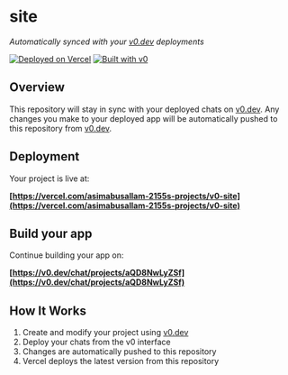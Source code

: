 # site

*Automatically synced with your [v0.dev](https://v0.dev) deployments*

[![Deployed on Vercel](https://img.shields.io/badge/Deployed%20on-Vercel-black?style=for-the-badge&logo=vercel)](https://vercel.com/asimabusallam-2155s-projects/v0-site)
[![Built with v0](https://img.shields.io/badge/Built%20with-v0.dev-black?style=for-the-badge)](https://v0.dev/chat/projects/aQD8NwLyZSf)

## Overview

This repository will stay in sync with your deployed chats on [v0.dev](https://v0.dev).
Any changes you make to your deployed app will be automatically pushed to this repository from [v0.dev](https://v0.dev).

## Deployment

Your project is live at:

**[https://vercel.com/asimabusallam-2155s-projects/v0-site](https://vercel.com/asimabusallam-2155s-projects/v0-site)**

## Build your app

Continue building your app on:

**[https://v0.dev/chat/projects/aQD8NwLyZSf](https://v0.dev/chat/projects/aQD8NwLyZSf)**

## How It Works

1. Create and modify your project using [v0.dev](https://v0.dev)
2. Deploy your chats from the v0 interface
3. Changes are automatically pushed to this repository
4. Vercel deploys the latest version from this repository